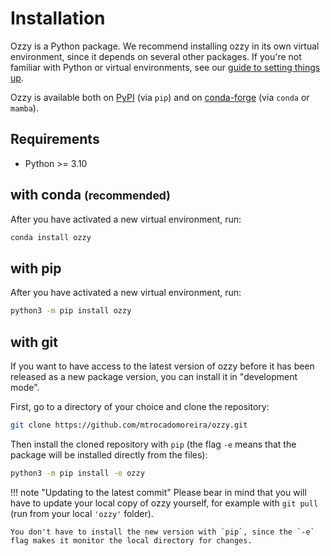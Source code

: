 
# Installation

Ozzy is a Python package. We recommend installing ozzy in its own virtual environment, since it depends on several other packages. If you're not familiar with Python or virtual environments, see our [guide to setting things up](virtual-environments.md).

Ozzy is available both on [PyPI](https://pypi.org/) (via `pip`) and on [conda-forge](https://conda-forge.org/) (via `conda` or `mamba`).

## Requirements

- Python >= 3.10

## with conda <small>(recommended)</small>

After you have activated a new virtual environment, run:

```bash
conda install ozzy
```

## with pip

After you have activated a new virtual environment, run:

```bash
python3 -m pip install ozzy
```

## with git

If you want to have access to the latest version of ozzy before it has been released as a new package version, you can install it in "development mode".

First, go to a directory of your choice and clone the repository:
```bash
git clone https://github.com/mtrocadomoreira/ozzy.git
```

Then install the cloned repository with `pip` (the flag `-e` means that the package will be installed directly from the files):
```bash
python3 -m pip install -e ozzy
```

!!! note "Updating to the latest commit"
    Please bear in mind that you will have to update your local copy of ozzy yourself, for example with `git pull` (run from your local `'ozzy'` folder). 
    
    You don't have to install the new version with `pip`, since the `-e` flag makes it monitor the local directory for changes.